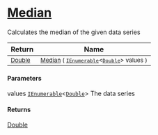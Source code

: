# [Median](./MathHelper-100663403.md)

Calculates the median of the given data series

| Return | Name | 
| --- | --- | 
| <sub>[Double](https://docs.microsoft.com/en-us/dotnet/api/System.Double)</sub>| <sub>[Median](./MathHelper-100663403.md) ( [`IEnumerable`](https://docs.microsoft.com/en-us/dotnet/api/System.Collections.Generic.IEnumerable-1)\<[`Double`](https://docs.microsoft.com/en-us/dotnet/api/System.Double)> values )</sub>| <br>


#### Parameters
 values  [`IEnumerable`](https://docs.microsoft.com/en-us/dotnet/api/System.Collections.Generic.IEnumerable-1)\<[`Double`](https://docs.microsoft.com/en-us/dotnet/api/System.Double)>    The data series
#### Returns
[Double](https://docs.microsoft.com/en-us/dotnet/api/System.Double)